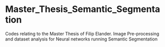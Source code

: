 # Master_Thesis_Semantic_Segmentation
Codes relating to the Master Thesis of Filip Elander. Image Pre-processing and dataset analysis for Neural networks running Semantic Segmentation
